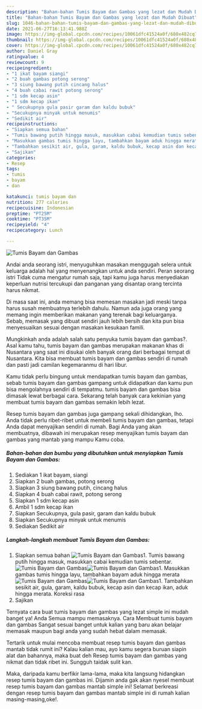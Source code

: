 ```yaml
---
description: "Bahan-bahan Tumis Bayam dan Gambas yang lezat dan Mudah Dibuat"
title: "Bahan-bahan Tumis Bayam dan Gambas yang lezat dan Mudah Dibuat"
slug: 1046-bahan-bahan-tumis-bayam-dan-gambas-yang-lezat-dan-mudah-dibuat
date: 2021-06-27T16:13:41.988Z
image: https://img-global.cpcdn.com/recipes/10061dfc41524a0f/680x482cq70/tumis-bayam-dan-gambas-foto-resep-utama.jpg
thumbnail: https://img-global.cpcdn.com/recipes/10061dfc41524a0f/680x482cq70/tumis-bayam-dan-gambas-foto-resep-utama.jpg
cover: https://img-global.cpcdn.com/recipes/10061dfc41524a0f/680x482cq70/tumis-bayam-dan-gambas-foto-resep-utama.jpg
author: Daniel Gray
ratingvalue: 4
reviewcount: 9
recipeingredient:
- "1 ikat bayam siangi"
- "2 buah gambas potong serong"
- "3 siung bawang putih cincang halus"
- "4 buah cabai rawit potong serong"
- "1 sdm kecap asin"
- "1 sdm kecap ikan"
- " Secukupnya gula pasir garam dan kaldu bubuk"
- "Secukupnya minyak untuk menumis"
- "Sedikit air"
recipeinstructions:
- "Siapkan semua bahan"
- "Tumis bawang putih hingga masuk, masukkan cabai kemudian tumis sebentar."
- "Masukkan gambas tumis hingga layu, tambahkan bayam aduk hingga merata"
- "Tambahkan sesikit air, gula, garam, kaldu bubuk, kecap asin dan kecap ikan, aduk hingga merata. Koreksi rasa"
- "Sajikan"
categories:
- Resep
tags:
- tumis
- bayam
- dan

katakunci: tumis bayam dan 
nutrition: 277 calories
recipecuisine: Indonesian
preptime: "PT25M"
cooktime: "PT35M"
recipeyield: "4"
recipecategory: Lunch

---
```



![Tumis Bayam dan Gambas](https://img-global.cpcdn.com/recipes/10061dfc41524a0f/680x482cq70/tumis-bayam-dan-gambas-foto-resep-utama.jpg)

Andai anda seorang istri, menyuguhkan masakan menggugah selera untuk keluarga adalah hal yang menyenangkan untuk anda sendiri. Peran seorang istri Tidak cuma mengatur rumah saja, tapi kamu juga harus menyediakan keperluan nutrisi tercukupi dan panganan yang disantap orang tercinta harus nikmat.

Di masa  saat ini, anda memang bisa memesan masakan jadi meski tanpa harus susah membuatnya terlebih dahulu. Namun ada juga orang yang memang ingin memberikan makanan yang terenak bagi keluarganya. Sebab, memasak yang dibuat sendiri jauh lebih bersih dan kita pun bisa menyesuaikan sesuai dengan masakan kesukaan famili. 



Mungkinkah anda adalah salah satu penyuka tumis bayam dan gambas?. Asal kamu tahu, tumis bayam dan gambas merupakan makanan khas di Nusantara yang saat ini disukai oleh banyak orang dari berbagai tempat di Nusantara. Kita bisa membuat tumis bayam dan gambas sendiri di rumah dan pasti jadi camilan kegemaranmu di hari libur.

Kamu tidak perlu bingung untuk mendapatkan tumis bayam dan gambas, sebab tumis bayam dan gambas gampang untuk didapatkan dan kamu pun bisa mengolahnya sendiri di tempatmu. tumis bayam dan gambas bisa dimasak lewat berbagai cara. Sekarang telah banyak cara kekinian yang membuat tumis bayam dan gambas semakin lebih lezat.

Resep tumis bayam dan gambas juga gampang sekali dihidangkan, lho. Anda tidak perlu ribet-ribet untuk membeli tumis bayam dan gambas, tetapi Anda dapat menyajikan sendiri di rumah. Bagi Anda yang akan membuatnya, dibawah ini merupakan resep menyajikan tumis bayam dan gambas yang mantab yang mampu Kamu coba.

<!--inarticleads1-->

##### Bahan-bahan dan bumbu yang dibutuhkan untuk menyiapkan Tumis Bayam dan Gambas:

1. Sediakan 1 ikat bayam, siangi
1. Siapkan 2 buah gambas, potong serong
1. Siapkan 3 siung bawang putih, cincang halus
1. Siapkan 4 buah cabai rawit, potong serong
1. Siapkan 1 sdm kecap asin
1. Ambil 1 sdm kecap ikan
1. Siapkan  Secukupnya, gula pasir, garam dan kaldu bubuk
1. Siapkan Secukupnya minyak untuk menumis
1. Sediakan Sedikit air




<!--inarticleads2-->

##### Langkah-langkah membuat Tumis Bayam dan Gambas:

1. Siapkan semua bahan
<img src="https://img-global.cpcdn.com/steps/dc111ff33368ee2f/160x128cq70/tumis-bayam-dan-gambas-langkah-memasak-1-foto.jpg" alt="Tumis Bayam dan Gambas">1. Tumis bawang putih hingga masuk, masukkan cabai kemudian tumis sebentar.
<img src="https://img-global.cpcdn.com/steps/decb89cfc485d0a2/160x128cq70/tumis-bayam-dan-gambas-langkah-memasak-2-foto.jpg" alt="Tumis Bayam dan Gambas"><img src="https://img-global.cpcdn.com/steps/306da1557ce7381d/160x128cq70/tumis-bayam-dan-gambas-langkah-memasak-2-foto.jpg" alt="Tumis Bayam dan Gambas">1. Masukkan gambas tumis hingga layu, tambahkan bayam aduk hingga merata
<img src="https://img-global.cpcdn.com/steps/08f43043d577a992/160x128cq70/tumis-bayam-dan-gambas-langkah-memasak-3-foto.jpg" alt="Tumis Bayam dan Gambas"><img src="https://img-global.cpcdn.com/steps/2a05643f10446e98/160x128cq70/tumis-bayam-dan-gambas-langkah-memasak-3-foto.jpg" alt="Tumis Bayam dan Gambas">1. Tambahkan sesikit air, gula, garam, kaldu bubuk, kecap asin dan kecap ikan, aduk hingga merata. Koreksi rasa
1. Sajikan




Ternyata cara buat tumis bayam dan gambas yang lezat simple ini mudah banget ya! Anda Semua mampu memasaknya. Cara Membuat tumis bayam dan gambas Sangat sesuai banget untuk kalian yang baru akan belajar memasak maupun bagi anda yang sudah hebat dalam memasak.

Tertarik untuk mulai mencoba membuat resep tumis bayam dan gambas mantab tidak rumit ini? Kalau kalian mau, ayo kamu segera buruan siapin alat dan bahannya, maka buat deh Resep tumis bayam dan gambas yang nikmat dan tidak ribet ini. Sungguh taidak sulit kan. 

Maka, daripada kamu berfikir lama-lama, maka kita langsung hidangkan resep tumis bayam dan gambas ini. Dijamin anda gak akan nyesel membuat resep tumis bayam dan gambas mantab simple ini! Selamat berkreasi dengan resep tumis bayam dan gambas mantab simple ini di rumah kalian masing-masing,oke!.

